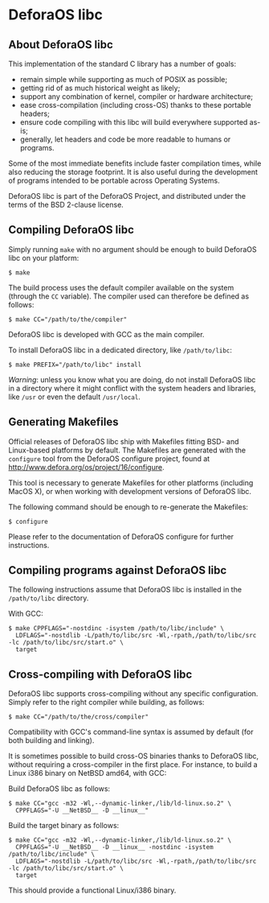 DeforaOS libc
=============

About DeforaOS libc
-------------------

This implementation of the standard C library has a number of goals:

 * remain simple while supporting as much of POSIX as possible;
 * getting rid of as much historical weight as likely;
 * support any combination of kernel, compiler or hardware architecture;
 * ease cross-compilation (including cross-OS) thanks to these portable headers;
 * ensure code compiling with this libc will build everywhere supported as-is;
 * generally, let headers and code be more readable to humans or programs.

Some of the most immediate benefits include faster compilation times, while
also reducing the storage footprint. It is also useful during the development of
programs intended to be portable across Operating Systems.

DeforaOS libc is part of the DeforaOS Project, and distributed under the terms
of the BSD 2-clause license.


Compiling DeforaOS libc
-----------------------

Simply running `make` with no argument should be enough to build DeforaOS libc
on your platform:

    $ make

The build process uses the default compiler available on the system (through
the `CC` variable). The compiler used can therefore be defined as follows:

    $ make CC="/path/to/the/compiler"

DeforaOS libc is developed with GCC as the main compiler.

To install DeforaOS libc in a dedicated directory, like `/path/to/libc`:

    $ make PREFIX="/path/to/libc" install

_Warning_: unless you know what you are doing, do not install DeforaOS libc in a
           directory where it might conflict with the system headers and
	   libraries, like `/usr` or even the default `/usr/local`.


Generating Makefiles
--------------------

Official releases of DeforaOS libc ship with Makefiles fitting BSD- and
Linux-based platforms by default. The Makefiles are generated with the
`configure` tool from the DeforaOS configure project, found at
<http://www.defora.org/os/project/16/configure>.

This tool is necessary to generate Makefiles for other platforms (including
MacOS X), or when working with development versions of DeforaOS libc.

The following command should be enough to re-generate the Makefiles:

    $ configure

Please refer to the documentation of DeforaOS configure for further
instructions.


Compiling programs against DeforaOS libc
----------------------------------------

The following instructions assume that DeforaOS libc is installed in the
`/path/to/libc` directory.

With GCC:

    $ make CPPFLAGS="-nostdinc -isystem /path/to/libc/include" \
      LDFLAGS="-nostdlib -L/path/to/libc/src -Wl,-rpath,/path/to/libc/src -lc /path/to/libc/src/start.o" \
      target


Cross-compiling with DeforaOS libc
----------------------------------

DeforaOS libc supports cross-compiling without any specific configuration.
Simply refer to the right compiler while building, as follows:

    $ make CC="/path/to/the/cross/compiler"

Compatibility with GCC's command-line syntax is assumed by default (for both
building and linking).

It is sometimes possible to build cross-OS binaries thanks to DeforaOS libc,
without requiring a cross-compiler in the first place. For instance, to build a
Linux i386 binary on NetBSD amd64, with GCC:

Build DeforaOS libc as follows:

    $ make CC="gcc -m32 -Wl,--dynamic-linker,/lib/ld-linux.so.2" \
      CPPFLAGS="-U __NetBSD__ -D __linux__"

Build the target binary as follows:

    $ make CC="gcc -m32 -Wl,--dynamic-linker,/lib/ld-linux.so.2" \
      CPPFLAGS="-U __NetBSD__ -D __linux__ -nostdinc -isystem /path/to/libc/include" \
      LDFLAGS="-nostdlib -L/path/to/libc/src -Wl,-rpath,/path/to/libc/src -lc /path/to/libc/src/start.o" \
      target

This should provide a functional Linux/i386 binary.
